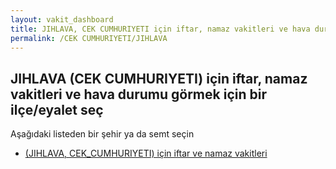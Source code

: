 ```yaml
---
layout: vakit_dashboard
title: JIHLAVA, CEK CUMHURIYETI için iftar, namaz vakitleri ve hava durumu - ilçe/eyalet seç
permalink: /CEK CUMHURIYETI/JIHLAVA
---
```


## JIHLAVA (CEK CUMHURIYETI) için iftar, namaz vakitleri ve hava durumu  görmek için bir ilçe/eyalet seç

Aşağıdaki listeden bir şehir ya da semt seçin

* [ (JIHLAVA, CEK_CUMHURIYETI) için iftar ve namaz vakitleri](/CEK_CUMHURIYETI/JIHLAVA/)

<script type="text/javascript">
  var GLOBAL_COUNTRY = 'CEK CUMHURIYETI';
  var GLOBAL_CITY = 'JIHLAVA';
  var GLOBAL_STATE = 'JIHLAVA';
</script>
